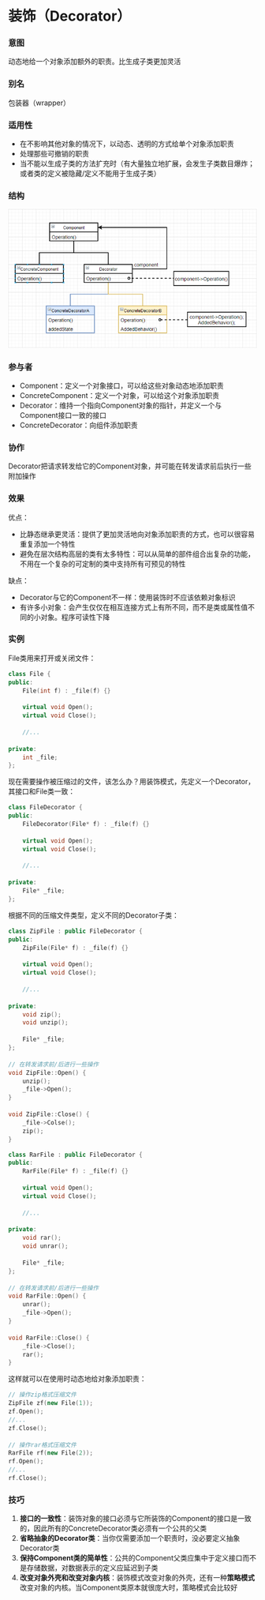 # 装饰（Decorator）

### 意图

动态地给一个对象添加额外的职责。比生成子类更加灵活

### 别名

包装器（wrapper）

### 适用性

- 在不影响其他对象的情况下，以动态、透明的方式给单个对象添加职责
- 处理那些可撤销的职责
- 当不能以生成子类的方法扩充时（有大量独立地扩展，会发生子类数目爆炸；或者类的定义被隐藏/定义不能用于生成子类）

### 结构

![avatar](image/装饰结构图.png)

### 参与者

- Component：定义一个对象接口，可以给这些对象动态地添加职责
- ConcreteComponent：定义一个对象，可以给这个对象添加职责
- Decorator：维持一个指向Component对象的指针，并定义一个与Component接口一致的接口
- ConcreteDecorator：向组件添加职责

### 协作

Decorator把请求转发给它的Component对象，并可能在转发请求前后执行一些附加操作

### 效果

优点：

- 比静态继承更灵活：提供了更加灵活地向对象添加职责的方式，也可以很容易重复添加一个特性
- 避免在层次结构高层的类有太多特性：可以从简单的部件组合出复杂的功能，不用在一个复杂的可定制的类中支持所有可预见的特性

缺点：

- Decorator与它的Component不一样：使用装饰时不应该依赖对象标识
- 有许多小对象：会产生仅仅在相互连接方式上有所不同，而不是类或属性值不同的小对象。程序可读性下降

### 实例

File类用来打开或关闭文件：

```c++
class File {
public:
    File(int f) : _file(f) {}
    
    virtual void Open();
    virtual void Close();
    
    //...
    
private:
    int _file;
};
```

现在需要操作被压缩过的文件，该怎么办？用装饰模式，先定义一个Decorator，其接口和File类一致：

```c++
class FileDecorator {
public:
    FileDecorator(File* f) : _file(f) {}
    
    virtual void Open();
    virtual void Close();
    
    //...
    
private:
    File* _file;
};
```

根据不同的压缩文件类型，定义不同的Decorator子类：

```c++
class ZipFile : public FileDecorator {
public:
    ZipFile(File* f) : _file(f) {}
    
    virtual void Open();
    virtual void Close();
    
    //...
    
private:
    void zip();
    void unzip();
    
    File* _file;
};

// 在转发请求前/后进行一些操作
void ZipFile::Open() {
    unzip();
    _file->Open();
}

void ZipFile::Close() {
    _file->Colse();
    zip();
}
```

```c++
class RarFile : public FileDecorator {
public:
    RarFile(File* f) : _file(f) {}
    
    virtual void Open();
    virtual void Close();
    
    //...
    
private:
    void rar();
    void unrar();
    
    File* _file;
};

// 在转发请求前/后进行一些操作
void RarFile::Open() {
    unrar();
    _file->Open();
}

void RarFile::Close() {
    _file->Close();
    rar();
}
```

这样就可以在使用时动态地给对象添加职责：

```c++
// 操作zip格式压缩文件
ZipFile zf(new File(1));
zf.Open();
//...
zf.Close();

// 操作rar格式压缩文件
RarFile rf(new File(2));
rf.Open();
//...
rf.Close();
```

### 技巧

1. **接口的一致性**：装饰对象的接口必须与它所装饰的Component的接口是一致的，因此所有的ConcreteDecorator类必须有一个公共的父类
2. **省略抽象的Decorator类**：当你仅需要添加一个职责时，没必要定义抽象Decorator类
3. **保持Component类的简单性**：公共的Component父类应集中于定义接口而不是存储数据，对数据表示的定义应延迟到子类
4. **改变对象外壳和改变对象内核**：装饰模式改变对象的外壳，还有一种**策略模式**改变对象的内核。当Component类原本就很庞大时，策略模式会比较好

